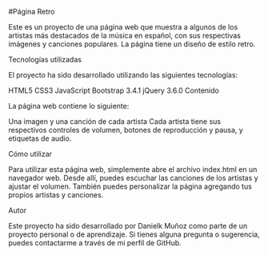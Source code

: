 #Página Retro

Este es un proyecto de una página web que muestra a algunos de los artistas más destacados de la música en español, con sus respectivas imágenes y canciones populares. La página tiene un diseño de estilo retro.

Tecnologías utilizadas

El proyecto ha sido desarrollado utilizando las siguientes tecnologías:

HTML5
CSS3
JavaScript
Bootstrap 3.4.1
jQuery 3.6.0
Contenido

La página web contiene lo siguiente:

Una imagen y una canción de cada artista
Cada artista tiene sus respectivos controles de volumen, botones de reproducción y pausa, y etiquetas de audio.

Cómo utilizar

Para utilizar esta página web, simplemente abre el archivo index.html en un navegador web. Desde allí, puedes escuchar las canciones de los artistas y ajustar el volumen. También puedes personalizar la página agregando tus propios artistas y canciones.

Autor

Este proyecto ha sido desarrollado por Danielk Muñoz como parte de un proyecto personal o de aprendizaje. Si tienes alguna pregunta o sugerencia, puedes contactarme a través de mi perfil de GitHub.
